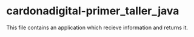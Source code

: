 # cardonadigital-primer_taller_java

This file contains an application which recieve information and returns it.
